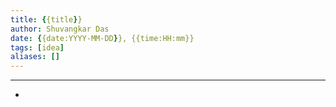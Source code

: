 ```yaml
---
title: {{title}}
author: Shuvangkar Das
date: {{date:YYYY-MM-DD}}, {{time:HH:mm}}
tags: [idea]
aliases: []
---
```

____


- 